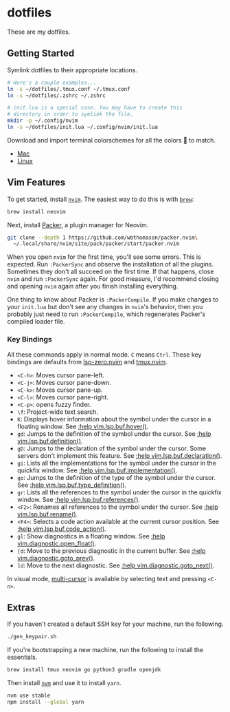 # dotfiles

These are my dotfiles.

## Getting Started

Symlink dotfiles to their appropriate locations.

```bash
# Here's a couple examples...
ln -s ~/dotfiles/.tmux.conf ~/.tmux.conf
ln -s ~/dotfiles/.zshrc ~/.zshrc

# init.lua is a special case. You may have to create this
# directory in order to symlink the file.
mkdir -p ~/.config/nvim
ln -s ~/dotfiles/init.lua ~/.config/nvim/init.lua
```

Download and import terminal colorschemes for all the colors 🌈 to match.

- [Mac](https://github.com/nathanbuchar/atom-one-dark-terminal)
- [Linux](https://github.com/denysdovhan/one-gnome-terminal)

## Vim Features

To get started, install [`nvim`](https://neovim.io/). The easiest way to do this is with [`brew`](https://brew.sh/):

```bash
brew install neovim
```

Next, install [Packer](https://github.com/wbthomason/packer.nvim), a plugin manager for Neovim.

```bash
git clone --depth 1 https://github.com/wbthomason/packer.nvim\
  ~/.local/share/nvim/site/pack/packer/start/packer.nvim
```

When you open `nvim` for the first time, you'll see some errors. This is expected. Run `:PackerSync` and observe the installation of all the plugins. Sometimes they don't all succeed on the first time. If that happens, close `nvim` and run `:PackerSync` again. For good measure, I'd recommend closing and opening `nvim` again after you finish installing everything.

One thing to know about Packer is `:PackerCompile`. If you make changes to your `init.lua` but don't see any changes in `nvim`'s behavior, then you probably just need to run `:PackerCompile`, which regenerates Packer's compiled loader file.

### Key Bindings

All these commands apply in normal mode. `C` means `Ctrl`. These key bindings are defaults from [lsp-zero.nvim](https://github.com/VonHeikemen/lsp-zero.nvim) and [tmux.nvim](https://github.com/aserowy/tmux.nvim).

- `<C-h>`: Moves cursor pane-left.
- `<C-j>`: Moves cursor pane-down.
- `<C-k>`: Moves cursor pane-up.
- `<C-l>`: Moves cursor pane-right.
- `<C-p>`: opens fuzzy finder.
- `\f`: Project-wide text search.
- `K`: Displays hover information about the symbol under the cursor in a floating window. See [:help vim.lsp.buf.hover()](https://neovim.io/doc/user/lsp.html#vim.lsp.buf.hover()).
- `gd`: Jumps to the definition of the symbol under the cursor. See [:help vim.lsp.buf.definition()](https://neovim.io/doc/user/lsp.html#vim.lsp.buf.definition()).
- `gD`: Jumps to the declaration of the symbol under the cursor. Some servers don't implement this feature. See [:help vim.lsp.buf.declaration()](https://neovim.io/doc/user/lsp.html#vim.lsp.buf.declaration()).
- `gi`: Lists all the implementations for the symbol under the cursor in the quickfix window. See [:help vim.lsp.buf.implementation()](https://neovim.io/doc/user/lsp.html#vim.lsp.buf.implementation()).
- `go`: Jumps to the definition of the type of the symbol under the cursor. See [:help vim.lsp.buf.type_definition()](https://neovim.io/doc/user/lsp.html#vim.lsp.buf.type_definition()).
- `gr`: Lists all the references to the symbol under the cursor in the quickfix window. See [:help vim.lsp.buf.references()](https://neovim.io/doc/user/lsp.html#vim.lsp.buf.references()).
- `<F2>`: Renames all references to the symbol under the cursor. See [:help vim.lsp.buf.rename()](https://neovim.io/doc/user/lsp.html#vim.lsp.buf.rename()).
- `<F4>`: Selects a code action available at the current cursor position. See [:help vim.lsp.buf.code_action()](https://neovim.io/doc/user/lsp.html#vim.lsp.buf.code_action()).
- `gl`: Show diagnostics in a floating window. See [:help vim.diagnostic.open_float()](https://neovim.io/doc/user/diagnostic.html#vim.diagnostic.open_float()).
- `[d`: Move to the previous diagnostic in the current buffer. See [:help vim.diagnostic.goto_prev()](https://neovim.io/doc/user/diagnostic.html#vim.diagnostic.goto_prev()).
- `]d`: Move to the next diagnostic. See [:help vim.diagnostic.goto_next()](https://neovim.io/doc/user/diagnostic.html#vim.diagnostic.goto_next()).

In visual mode, [multi-cursor](https://github.com/mg979/vim-visual-multi) is available by selecting text and pressing `<C-n>`.

## Extras

If you haven't created a default SSH key for your machine, run the following.

```bash
./gen_keypair.sh
```

If you're bootstrapping a new machine, run the following to install the essentials.

```bash
brew install tmux neovim go python3 gradle openjdk
```

Then install [`nvm`](https://github.com/nvm-sh/nvm#installing-and-updating) and use it to install `yarn`.

```bash
nvm use stable
npm install --global yarn
```
